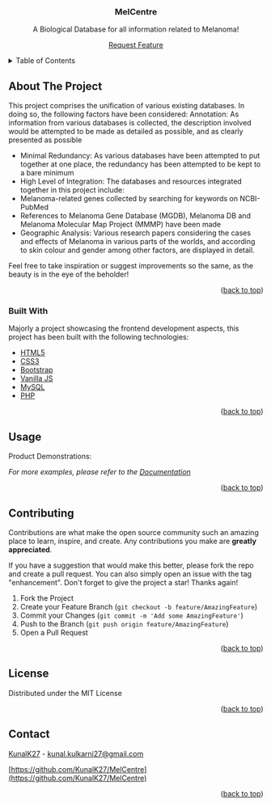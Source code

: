 <div id="top"></div>




<!-- PROJECT SHIELDS -->
<!--
*** I'm using markdown "reference style" links for readability.
*** Reference links are enclosed in brackets [ ] instead of parentheses ( ).
*** See the bottom of this document for the declaration of the reference variables
*** for contributors-url, forks-url, etc. This is an optional, concise syntax you may use.
*** https://www.markdownguide.org/basic-syntax/#reference-style-links
-->



<!-- PROJECT LOGO -->
<br />
<div align="center">


  <h3 align="center">MelCentre</h3>

  <p align="center">
    A Biological Database for all information related to Melanoma!
  </p>
  <!--<p>
    <a href="https://github.com/othneildrew/Best-README-Template">View Demo</a> 
  </p>-->
  <p>
    <a href="https://github.com/KUNALK27/MelCentre/issues">Request Feature</a>
  </p>
</div>



<!-- TABLE OF CONTENTS -->
<details>
  <summary>Table of Contents</summary>
  <ol>
    <li>
      <a href="#about-the-project">About The Project</a>
      <ul>
        <li><a href="#built-with">Built With</a></li>
      </ul>
    </li
    <li><a href="#usage">Usage</a></li>
    <li><a href="#contributing">Contributing</a></li>
    <li><a href="#license">License</a></li>
    <li><a href="#contact">Contact</a></li>
  </ol>
</details>



<!-- ABOUT THE PROJECT -->
## About The Project
This project comprises the unification of various existing databases. In doing so, the following factors have been considered:
Annotation: As information from various databases is collected, the description involved would be attempted to be made as detailed as possible, and as clearly presented as possible
* Minimal Redundancy: As various databases have been attempted to put together at one place, the redundancy has been attempted to be kept to a bare minimum
* High Level of Integration: The databases and resources integrated together in this project include:
* Melanoma-related genes collected by searching for keywords on NCBI-PubMed
* References to Melanoma Gene Database (MGDB), Melanoma DB and Melanoma Molecular Map Project (MMMP) have been made
* Geographic Analysis: Various research papers considering the cases and effects of Melanoma in various parts of the worlds, and according to skin colour and gender among other factors, are displayed in detail.

Feel free to take inspiration or suggest improvements so the same, as the beauty is in the eye of the beholder!

<p align="right">(<a href="#top">back to top</a>)</p>



### Built With

Majorly a project showcasing the frontend development aspects, this project has been built with the following technologies:

* [HTML5](https://html.com/)
* [CSS3](https://https://developer.mozilla.org/en-US/docs/Web/CSS/)
* [Bootstrap](https://https://getbootstrap.com/)
* [Vanilla JS](https://http://vanilla-js.com/)
* [MySQL](https://www.mysql.com/)
* [PHP](https://https://www.php.net/)

<p align="right">(<a href="#top">back to top</a>)</p>




<!-- USAGE EXAMPLES -->
## Usage

Product Demonstrations:

_For more examples, please refer to the [Documentation](https://inprogress.com)_

<p align="right">(<a href="#top">back to top</a>)</p>





<!-- CONTRIBUTING -->
## Contributing

Contributions are what make the open source community such an amazing place to learn, inspire, and create. Any contributions you make are **greatly appreciated**.

If you have a suggestion that would make this better, please fork the repo and create a pull request. You can also simply open an issue with the tag "enhancement".
Don't forget to give the project a star! Thanks again!

1. Fork the Project
2. Create your Feature Branch (`git checkout -b feature/AmazingFeature`)
3. Commit your Changes (`git commit -m 'Add some AmazingFeature'`)
4. Push to the Branch (`git push origin feature/AmazingFeature`)
5. Open a Pull Request

<p align="right">(<a href="#top">back to top</a>)</p>



<!-- LICENSE -->
## License

Distributed under the MIT License
<p align="right">(<a href="#top">back to top</a>)</p>



<!-- CONTACT -->
## Contact

[KunalK27](https://twitter.com/KunalK27) - kunal.kulkarni27@gmail.com

[https://github.com/KunalK27/MelCentre](https://github.com/KunalK27/MelCentre)

<p align="right">(<a href="#top">back to top</a>)</p>






<!-- MARKDOWN LINKS & IMAGES -->
<!-- https://www.markdownguide.org/basic-syntax/#reference-style-links -->
[contributors-shield]: https://img.shields.io/github/contributors/othneildrew/Best-README-Template.svg?style=for-the-badge
[contributors-url]: https://github.com/othneildrew/Best-README-Template/graphs/contributors
[forks-shield]: https://img.shields.io/github/forks/othneildrew/Best-README-Template.svg?style=for-the-badge
[forks-url]: https://github.com/othneildrew/Best-README-Template/network/members
[stars-shield]: https://img.shields.io/github/stars/othneildrew/Best-README-Template.svg?style=for-the-badge
[stars-url]: https://github.com/othneildrew/Best-README-Template/stargazers
[issues-shield]: https://img.shields.io/github/issues/othneildrew/Best-README-Template.svg?style=for-the-badge
[issues-url]: https://github.com/othneildrew/Best-README-Template/issues
[license-shield]: https://img.shields.io/github/license/othneildrew/Best-README-Template.svg?style=for-the-badge
[license-url]: https://github.com/othneildrew/Best-README-Template/blob/master/LICENSE.txt
[linkedin-shield]: https://img.shields.io/badge/-LinkedIn-black.svg?style=for-the-badge&logo=linkedin&colorB=555
[linkedin-url]: https://linkedin.com/in/othneildrew
[product-screenshot]: images/screenshot.png
